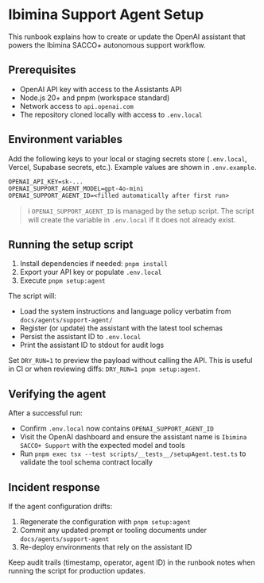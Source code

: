 # Ibimina Support Agent Setup

This runbook explains how to create or update the OpenAI assistant that powers
the Ibimina SACCO+ autonomous support workflow.

## Prerequisites

- OpenAI API key with access to the Assistants API
- Node.js 20+ and pnpm (workspace standard)
- Network access to `api.openai.com`
- The repository cloned locally with access to `.env.local`

## Environment variables

Add the following keys to your local or staging secrets store (`.env.local`,
Vercel, Supabase secrets, etc.). Example values are shown in `.env.example`.

```
OPENAI_API_KEY=sk-...
OPENAI_SUPPORT_AGENT_MODEL=gpt-4o-mini
OPENAI_SUPPORT_AGENT_ID=<filled automatically after first run>
```

> ℹ️ `OPENAI_SUPPORT_AGENT_ID` is managed by the setup script. The script will
> create the variable in `.env.local` if it does not already exist.

## Running the setup script

1. Install dependencies if needed: `pnpm install`
2. Export your API key or populate `.env.local`
3. Execute `pnpm setup:agent`

The script will:

- Load the system instructions and language policy verbatim from
  `docs/agents/support-agent/`
- Register (or update) the assistant with the latest tool schemas
- Persist the assistant ID to `.env.local`
- Print the assistant ID to stdout for audit logs

Set `DRY_RUN=1` to preview the payload without calling the API. This is useful
in CI or when reviewing diffs: `DRY_RUN=1 pnpm setup:agent`.

## Verifying the agent

After a successful run:

- Confirm `.env.local` now contains `OPENAI_SUPPORT_AGENT_ID`
- Visit the OpenAI dashboard and ensure the assistant name is
  `Ibimina SACCO+ Support` with the expected model and tools
- Run `pnpm exec tsx --test scripts/__tests__/setupAgent.test.ts` to validate
  the tool schema contract locally

## Incident response

If the agent configuration drifts:

1. Regenerate the configuration with `pnpm setup:agent`
2. Commit any updated prompt or tooling documents under
   `docs/agents/support-agent`
3. Re-deploy environments that rely on the assistant ID

Keep audit trails (timestamp, operator, agent ID) in the runbook notes when
running the script for production updates.
